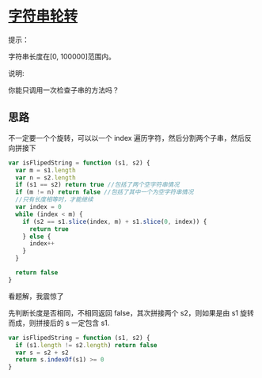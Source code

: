 # [字符串轮转](https://leetcode-cn.com/problems/string-rotation-lcci/)

提示：

字符串长度在[0, 100000]范围内。

说明:

你能只调用一次检查子串的方法吗？

## 思路

不一定要一个个旋转，可以以一个 index 遍历字符，然后分割两个子串，然后反向拼接下

```js
var isFlipedString = function (s1, s2) {
  var m = s1.length
  var n = s2.length
  if (s1 == s2) return true //包括了两个空字符串情况
  if (m != n) return false //包括了其中一个为空字符串情况
  //只有长度相等时，才能继续
  var index = 0
  while (index < m) {
    if (s2 == s1.slice(index, m) + s1.slice(0, index)) {
      return true
    } else {
      index++
    }
  }

  return false
}
```

看题解，我震惊了

先判断长度是否相同，不相同返回 false，其次拼接两个 s2，则如果是由 s1 旋转而成，则拼接后的 s 一定包含 s1.

```js
var isFlipedString = function (s1, s2) {
  if (s1.length != s2.length) return false
  var s = s2 + s2
  return s.indexOf(s1) >= 0
}
```
